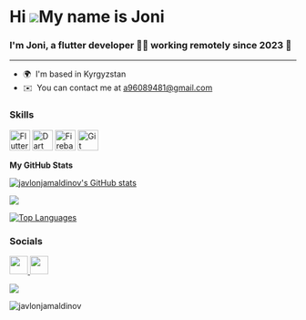 Hi ![](https://user-images.githubusercontent.com/18350557/176309783-0785949b-9127-417c-8b55-ab5a4333674e.gif)My name is Joni
====================================================================================================================================


### <div align="start">I'm Joni, a flutter  developer 👨‍💻 working remotely since 2023 🚀</div>  
-------------

* 🌍  I'm based in Kyrgyzstan
* ✉️  You can contact me at [a96089481@gmail.com](mailto:a96089481@gmail.com)

### Skills


<p align="left">
<a href="https://flutter.dev/" target="_blank" rel="noreferrer"><img src="https://raw.githubusercontent.com/danielcranney/readme-generator/main/public/icons/skills/flutter-colored.svg" width="36" height="36" alt="Flutter" /></a>  <a href="https://dart.dev/" target="_blank" rel="noreferrer"><img src="https://raw.githubusercontent.com/danielcranney/readme-generator/main/public/icons/skills/dart-colored.svg" width="36" height="36" alt="Dart" /></a> <a href="https://firebase.google.com/" target="_blank" rel="noreferrer"><img src="https://raw.githubusercontent.com/danielcranney/readme-generator/main/public/icons/skills/firebase-colored.svg" width="36" height="36" alt="Firebase" /></a> <a href="https://git-scm.com/" target="_blank" rel="noreferrer"><img src="https://raw.githubusercontent.com/danielcranney/readme-generator/main/public/icons/skills/git-colored.svg" width="36" height="36" alt="Git" /></a>
</p>


<b>My GitHub Stats</b>

<a href="http://www.github.com/KadirovKmck"><img src="https://github-readme-stats.vercel.app/api?username=javlonjamaldinov&show_icons=true&hide=&count_private=true&title_color=0891b2&text_color=ffffff&icon_color=0891b2&bg_color=000000&hide_border=true&show_icons=true" alt="javlonjamaldinov's GitHub stats" /></a>

<a href="http://www.github.com/javlonjamaldinov"><img src="https://github-readme-streak-stats.herokuapp.com/?user=javlonjamaldinov&stroke=ffffff&background=000000&ring=0891b2&fire=0891b2&currStreakNum=ffffff&currStreakLabel=0891b2&sideNums=ffffff&sideLabels=ffffff&dates=ffffff&hide_border=true" /></a>


<a href="https://github.com/javlonjamaldinov" align="left"><img src="https://github-readme-stats.vercel.app/api/top-langs/?username=javlonjamaldinov&langs_count=5&title_color=0891b2&text_color=ffffff&icon_color=0891b2&bg_color=000000&hide_border=true&locale=en&custom_title=Top%20%Languages" alt="Top Languages" /></a>
  



### Socials

<p align="left"> <a href="https://www.github.com/javlonjamaldinov" target="_blank" rel="noreferrer"> <picture> <source media="(prefers-color-scheme: dark)" srcset="https://raw.githubusercontent.com/danielcranney/readme-generator/main/public/icons/socials/github-dark.svg" /> <source media="(prefers-color-scheme: light)" srcset="https://raw.githubusercontent.com/danielcranney/readme-generator/main/public/icons/socials/github.svg" /> <img src="https://raw.githubusercontent.com/danielcranney/readme-generator/main/public/icons/socials/github.svg" width="32" height="32" />      </picture> </a> <a href="http://www.instagram.com/amir094900" target="_blank" rel="noreferrer"> <picture> <source media="(prefers-color-scheme: dark)" srcset="https://raw.githubusercontent.com/danielcranney/readme-generator/main/public/icons/socials/instagram-dark.svg" /> <source media="(prefers-color-scheme: light)" srcset="https://raw.githubusercontent.com/danielcranney/readme-generator/main/public/icons/socials/instagram.svg" /> <img src="https://raw.githubusercontent.com/danielcranney/readme-generator/main/public/icons/socials/instagram.svg" width="32" height="32" /> </picture>   


   </a></p>
<p align="left"> <a href="https://www.github.com/javlonjamaldinov" target="_blank" rel="noreferrer"><img
src="https://img.shields.io/github/followers/KadirovKmck?logo=github&style=for-the-badge&color=0891b2&labelColor=000000" /></a></p>
  
<p align="left"> <img src="https://komarev.com/ghpvc/?username=joni&label=Profile%20views&color=0e75b6&style=flat" alt="javlonjamaldinov" /> </p>

